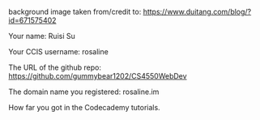 
background image taken from/credit to: https://www.duitang.com/blog/?id=671575402

Your name: Ruisi Su

Your CCIS username: rosaline

The URL of the github repo: https://github.com/gummybear1202/CS4550WebDev

The domain name you registered: rosaline.im

How far you got in the Codecademy tutorials.
